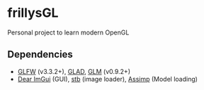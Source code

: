 # frillysGL
Personal project to learn modern OpenGL

## Dependencies

- [GLFW](https://www.glfw.org/) (v3.3.2+), [GLAD](https://glad.dav1d.de/), [GLM](https://glm.g-truc.net/0.9.2/api/index.html) (v0.9.2+)
- [Dear ImGui](https://github.com/ocornut/imgui) (GUI), [stb](https://github.com/nothings/stb) (image loader), [Assimp](https://github.com/assimp/assimp) (Model loading)
